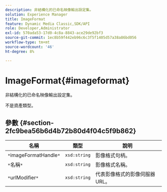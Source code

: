 ```yaml
---
description: 非結構化的已命名映像輸出設定集。
solution: Experience Manager
title: ImageFormat
feature: Dynamic Media Classic,SDK/API
role: Developer,Administrator
exl-id: 570ada53-17d0-4c8a-8843-ace29de92bf3
source-git-commit: 1ec8b59f442eb96c6c3f5f1405d57a38a86bd056
workflow-type: tm+mt
source-wordcount: '46'
ht-degree: 8%

---
```


# ImageFormat{#imageformat}

非結構化的已命名映像輸出設定集。

不是資產類型。

## 參數 {#section-2fc9bea56b6d4b72b80d4f04c5f9b862}

| 名稱 | 類型 | 說明 |
|---|---|---|
| `*`imageFormatHandle`*` | `xsd:string` | 影像格式句柄。 |
| `*`名稱`*` | `xsd:string` | 影像格式名稱。 |
| `*`urlModifier`*` | `xsd:string` | 代表影像格式的影像伺服器URL。 |
